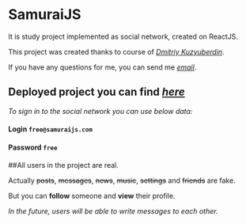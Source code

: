# SamuraiJS

It is study project implemented as social network, created on ReactJS.

This project was created thanks to course of *[Dmitriy Kuzyuberdin](https://www.youtube.com/itkamasutra)*.

If you have any questions for me, you can send me *[email](iaydynov1998@gmail.com)*.

## Deployed project you can find *[here](https://isaywtf.github.io/react-study-project/)*

*To sign in to the social network you can use below data:*

#### Login `free@samuraijs.com`

#### Password `free`

##All users in the project are real.

Actually ~~posts~~, ~~messages~~, ~~news~~, ~~music~~, ~~settings~~ and ~~friends~~ are fake.

But you can **follow** someone and **view** their profile.

*In the future, users will be able to write messages to each other.*
